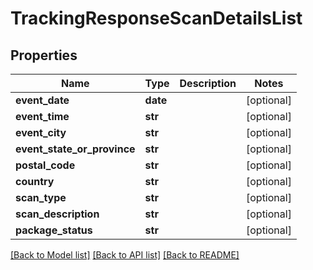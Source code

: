 # TrackingResponseScanDetailsList

## Properties
Name | Type     | Description | Notes
------------ |----------| ------------- | -------------
**event_date** | **date** |  | [optional] 
**event_time** | **str**  |  | [optional] 
**event_city** | **str**  |  | [optional] 
**event_state_or_province** | **str**  |  | [optional] 
**postal_code** | **str**  |  | [optional] 
**country** | **str**  |  | [optional] 
**scan_type** | **str**  |  | [optional] 
**scan_description** | **str**  |  | [optional] 
**package_status** | **str**  |  | [optional] 

[[Back to Model list]](../README.md#documentation-for-models) [[Back to API list]](../README.md#documentation-for-api-endpoints) [[Back to README]](../README.md)


